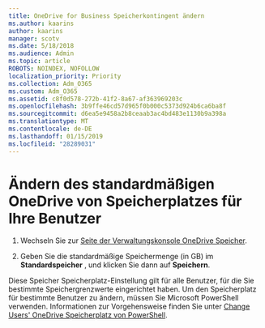 ```yaml
---
title: OneDrive for Business Speicherkontingent ändern
ms.author: kaarins
author: kaarins
manager: scotv
ms.date: 5/18/2018
ms.audience: Admin
ms.topic: article
ROBOTS: NOINDEX, NOFOLLOW
localization_priority: Priority
ms.collection: Adm_O365
ms.custom: Adm_O365
ms.assetid: c8f0d578-272b-41f2-8a67-af363969203c
ms.openlocfilehash: 3b9ffe46cd57d965f0b000c5373d924b6ca6ba8f
ms.sourcegitcommit: d6ea5e9458a2b8ceaab3ac4bd483e1130b9a398a
ms.translationtype: MT
ms.contentlocale: de-DE
ms.lasthandoff: 01/15/2019
ms.locfileid: "28289031"
---
```

# <a name="change-the-default-onedrive-storage-space-for-your-users"></a>Ändern des standardmäßigen OneDrive von Speicherplatzes für Ihre Benutzer

1. Wechseln Sie zur [Seite der Verwaltungskonsole OneDrive Speicher](https://admin.onedrive.com/?v=StorageSettings).
    
2. Geben Sie die standardmäßige Speichermenge (in GB) im **Standardspeicher** , und klicken Sie dann auf **Speichern**.
    
Diese Speicher Speicherplatz-Einstellung gilt für alle Benutzer, für die Sie bestimmte Speichergrenzwerte eingerichtet haben. Um den Speicherplatz für bestimmte Benutzer zu ändern, müssen Sie Microsoft PowerShell verwenden. Informationen zur Vorgehensweise finden Sie unter [Change Users' OneDrive Speicherplatz von PowerShell](https://go.microsoft.com/fwlink/?linkid=866402).
  

